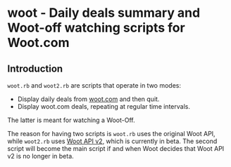 # woot - Daily deals summary and Woot-off watching scripts for Woot.com

## Introduction

```woot.rb``` and ```woot2.rb``` are scripts that operate in two modes:

* Display daily deals from [woot.com](http://www.woot.com/) and then quit.
* Display woot.com deals, repeating at regular time intervals.

The latter is meant for watching a Woot-Off.

The reason for having two scripts is ```woot.rb``` uses the original Woot API,
while ```woot2.rb``` uses [Woot API v2](http://api.woot.com/2/), which is
currently in beta. The second script will become the main script if and when
Woot decides that Woot API v2 is no longer in beta.
